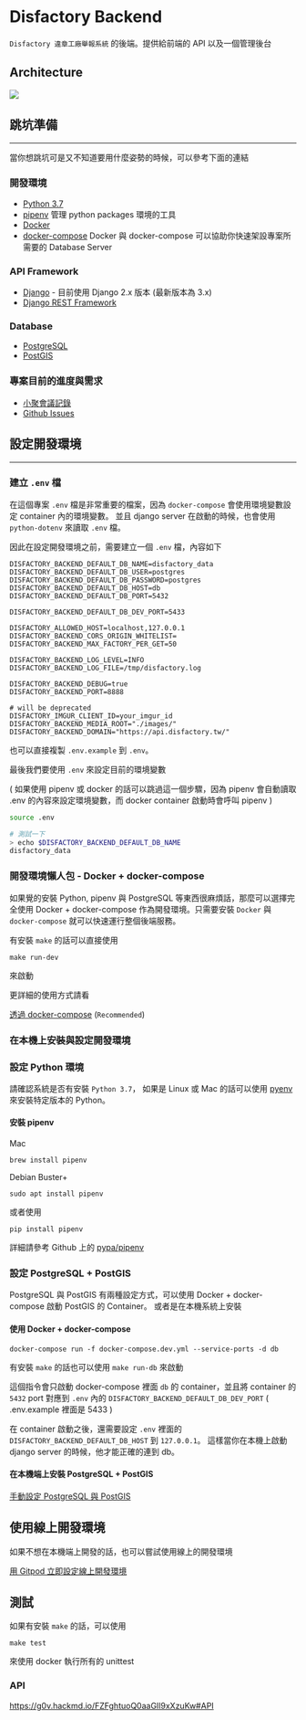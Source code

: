# Disfactory Backend

`Disfactory 違章工廠舉報系統` 的後端。提供給前端的 API 以及一個管理後台

## Architecture

![](backend.png)

## 跳坑準備
----

當你想跳坑可是又不知道要用什麼姿勢的時候，可以參考下面的連結

### 開發環境

- [Python 3.7](https://www.python.org/)
- [pipenv](https://github.com/pypa/pipenv)
管理 python packages 環境的工具
- [Docker](https://www.docker.com/)
- [docker-compose](https://docs.docker.com/compose/)
Docker 與 docker-compose 可以協助你快速架設專案所需要的 Database Server

### API Framework

- [Django](https://www.djangoproject.com/) - 目前使用 Django 2.x 版本 (最新版本為 3.x)
- [Django REST Framework](https://www.django-rest-framework.org/)

### Database

- [PostgreSQL](https://www.postgresql.org/)
- [PostGIS](https://postgis.net/)

### 專案目前的進度與需求

- [小聚會議記錄](https://g0v.hackmd.io/@yukaii/Disfactory/https%3A%2F%2Fg0v.hackmd.io%2FWS9yFQvmQnmVXH30QiSCjw)
- [Github Issues](https://github.com/Disfactory/Disfactory/issues)

## 設定開發環境
----

### 建立 `.env` 檔 

在這個專案 `.env` 檔是非常重要的檔案，因為 `docker-compose` 會使用環境變數設定 container 內的環境變數。
並且 django server 在啟動的時候，也會使用 `python-dotenv` 來讀取 `.env` 檔。

因此在設定開發環境之前，需要建立一個 `.env` 檔，內容如下

```
DISFACTORY_BACKEND_DEFAULT_DB_NAME=disfactory_data
DISFACTORY_BACKEND_DEFAULT_DB_USER=postgres
DISFACTORY_BACKEND_DEFAULT_DB_PASSWORD=postgres
DISFACTORY_BACKEND_DEFAULT_DB_HOST=db
DISFACTORY_BACKEND_DEFAULT_DB_PORT=5432

DISFACTORY_BACKEND_DEFAULT_DB_DEV_PORT=5433

DISFACTORY_ALLOWED_HOST=localhost,127.0.0.1
DISFACTORY_BACKEND_CORS_ORIGIN_WHITELIST=
DISFACTORY_BACKEND_MAX_FACTORY_PER_GET=50

DISFACTORY_BACKEND_LOG_LEVEL=INFO
DISFACTORY_BACKEND_LOG_FILE=/tmp/disfactory.log

DISFACTORY_BACKEND_DEBUG=true
DISFACTORY_BACKEND_PORT=8888

# will be deprecated
DISFACTORY_IMGUR_CLIENT_ID=your_imgur_id
DISFACTORY_BACKEND_MEDIA_ROOT="./images/"
DISFACTORY_BACKEND_DOMAIN="https://api.disfactory.tw/"
```

也可以直接複製 `.env.example` 到 `.env`。

最後我們要使用 `.env` 來設定目前的環境變數 

( 如果使用 pipenv 或 docker 的話可以跳過這一個步驟，因為 pipenv 會自動讀取 .env 的內容來設定環境變數，而 docker container 啟動時會呼叫 pipenv )

```bash
source .env

# 測試一下
> echo $DISFACTORY_BACKEND_DEFAULT_DB_NAME
disfactory_data
```

### 開發環境懶人包 - Docker + docker-compose

如果覺的安裝 Python, pipenv 與 PostgreSQL 等東西很麻煩話，那麼可以選擇完全使用 Docker + docker-compose 作為開發環境。只需要安裝 `Docker` 與 `docker-compose` 就可以快速運行整個後端服務。

有安裝 `make` 的話可以直接使用

```
make run-dev
```

來啟動

更詳細的使用方式請看 

[透過 docker-compose](docs/SETUP_COMPOSE.md) (`Recommended`)

### 在本機上安裝與設定開發環境

### 設定 Python 環境

請確認系統是否有安裝 `Python 3.7`， 
如果是 Linux 或 Mac 的話可以使用 [pyenv](https://github.com/pyenv/pyenv) 來安裝特定版本的 Python。

#### 安裝 pipenv

Mac

```
brew install pipenv
```

Debian Buster+

```
sudo apt install pipenv
```

或者使用

```
pip install pipenv
```

詳細請參考 Github 上的 [pypa/pipenv](https://github.com/pypa/pipenv)

### 設定 PostgreSQL + PostGIS

PostgreSQL 與 PostGIS 有兩種設定方式，可以使用 Docker + docker-compose 啟動 PostGIS 的 Container。
或者是在本機系統上安裝

#### 使用 Docker + docker-compose

```
docker-compose run -f docker-compose.dev.yml --service-ports -d db
```

有安裝 `make` 的話也可以使用 `make run-db` 來啟動

這個指令會只啟動 docker-compose 裡面 `db` 的 container，並且將 container 的 `5432` port 對應到 
`.env` 內的 `DISFACTORY_BACKEND_DEFAULT_DB_DEV_PORT` ( .env.example 裡面是 5433 )

在 container 啟動之後，還需要設定 `.env` 裡面的 `DISFACTORY_BACKEND_DEFAULT_DB_HOST` 到 `127.0.0.1`。
這樣當你在本機上啟動 django server 的時候，他才能正確的連到 db。

#### 在本機端上安裝 PostgreSQL + PostGIS

[手動設定 PostgreSQL 與 PostGIS](docs/SETUP_MANUAL.md)

## 使用線上開發環境

如果不想在本機端上開發的話，也可以嘗試使用線上的開發環境

[用 Gitpod 立即設定線上開發環境](https://github.com/Disfactory/Disfactory/blob/master/docs/gitpod.md)

## 測試

如果有安裝 `make` 的話，可以使用

```
make test
```

來使用 docker 執行所有的 unittest

### API

https://g0v.hackmd.io/FZFghtuoQ0aaGIl9xXzuKw#API
